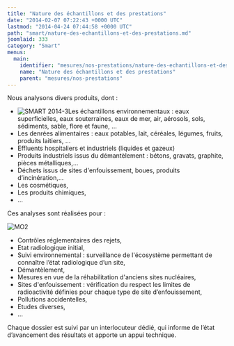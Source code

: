 ```yaml
---
title: "Nature des échantillons et des prestations"
date: "2014-02-07 07:22:43 +0000 UTC"
lastmod: "2014-04-24 07:44:58 +0000 UTC"
path: "smart/nature-des-echantillons-et-des-prestations.md"
joomlaid: 333
category: "Smart"
menus:
  main:
    identifier: "mesures/nos-prestations/nature-des-echantillons-et-des-prestations"
    name: "Nature des échantillons et des prestations"
    parent: "mesures/nos-prestations"
---
```

Nous analysons divers produits, dont :

*   ![SMART 2014-3](images/SMART/SMART_2014-3.jpg "Perles de culture (c) SMART")Les échantillons environnementaux : eaux superficielles, eaux souterraines, eaux de mer, air, aérosols, sols, sédiments, sable, flore et faune, …
*   Les denrées alimentaires : eaux potables, lait, céréales, légumes, fruits, produits laitiers, …
*   Effluents hospitaliers et industriels (liquides et gazeux)
*   Produits industriels issus du démantèlement : bétons, gravats, graphite, pièces métalliques,…
*   Déchets issus de sites d'enfouissement, boues, produits d’incinération,…
*   Les cosmétiques,
*   Les produits chimiques,
*   …

Ces analyses sont réalisées pour :

![MO2](images/SMART/MO2.JPG "(c) SMART")

*   Contrôles réglementaires des rejets,
*   Etat radiologique initial,
*   Suivi environnemental : surveillance de l'écosystème permettant de connaître l’état radiologique d’un site,
*   Démantèlement,
*   Mesures en vue de la réhabilitation d'anciens sites nucléaires,
*   Sites d'enfouissement : vérification du respect les limites de radioactivité définies pour chaque type de site d’enfouissement,
*   Pollutions accidentelles,
*   Etudes diverses,
*   …

Chaque dossier est suivi par un interlocuteur dédié, qui informe de l’état d’avancement des résultats et apporte un appui technique.
